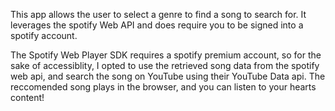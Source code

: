 This app allows the user to select a genre to find a song to search for. It leverages the spotify Web API and does require you to be signed into a spotify account.

The Spotify Web Player SDK requires a spotify premium account, so for the sake of accessiblity, I opted to use the retrieved song data from the spotify web api, and search the song on YouTube using their YouTube Data api. The reccomended song plays in the browser, and you can listen to your hearts content!
